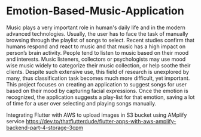 # Emotion-Based-Music-Application

Music plays a very important role in human's daily life and in the modern advanced technologies. Usually, the user has to face the task of manually browsing through the playlist
of songs to select. Recent studies confirm that humans respond and react to music and that music has a high impact on person’s brain activity. People tend to listen to music based on their mood and interests. Music listeners, collectors or psychologists may use mood wise music widely to categorize their music collection, or help soothe their clients. Despite such extensive use, this field of research is unexplored by many, thus classification task becomes much more difficult, yet important. This project focuses on creating an application to suggest songs for user based on their mood by capturing facial expressions. Once the emotion is recognized, the application suggests a play-list for that emotion, saving a lot of time for a user over selecting and playing songs manually. 

Integrating Flutter with AWS to upload images in S3 bucket using AMplify service 
https://dev.to/thatflutterdude/flutter-apps-with-aws-amplify-backend-part-4-storage-3cpm
